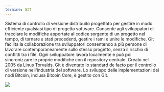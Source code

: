```yaml
---
termine: GIT
---
```


Sistema di controllo di versione distribuito progettato per gestire in modo efficiente qualsiasi tipo di progetto software. Consente agli sviluppatori di tracciare le modifiche apportate al codice sorgente di un progetto nel tempo, di tornare a stati precedenti, gestire i rami e unire le modifiche. Git facilita la collaborazione tra sviluppatori consentendo a più persone di lavorare contemporaneamente sullo stesso progetto, senza il rischio di conflitti tra i file. Ogni sviluppatore lavora localmente e può poi sincronizzare le proprie modifiche con il repository centrale. Creato nel 2005 da Linus Torvalds, Git è diventato lo standard de facto per il controllo di versione nell'industria del software. Lo sviluppo delle implementazioni dei nodi Bitcoin, inclusa Bitcoin Core, è gestito con Git.

![](../../dictionnaire/assets/47.png)